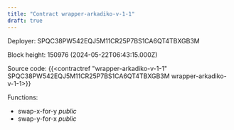 ```yaml
---
title: "Contract wrapper-arkadiko-v-1-1"
draft: true
---
```

Deployer: SPQC38PW542EQJ5M11CR25P7BS1CA6QT4TBXGB3M


 



Block height: 150976 (2024-05-22T06:43:15.000Z)

Source code: {{<contractref "wrapper-arkadiko-v-1-1" SPQC38PW542EQJ5M11CR25P7BS1CA6QT4TBXGB3M wrapper-arkadiko-v-1-1>}}

Functions:

* swap-x-for-y _public_
* swap-y-for-x _public_
